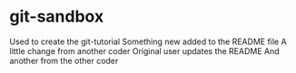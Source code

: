 # git-sandbox
Used to create the git-tutorial
Something new added to the README file
A little change from another coder
Original user updates the README
And another from the other coder
